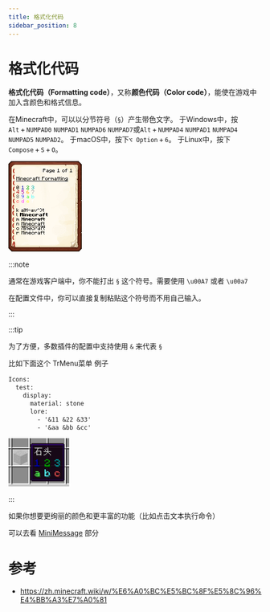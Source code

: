 ```yaml
---
title: 格式化代码
sidebar_position: 8
---
```


# 格式化代码

**格式化代码（Formatting code）**，又称**颜色代码（Color code）**，能使在游戏中加入含颜色和格式信息。

在Minecraft中，可以以分节符号（`§`）产生带色文字。 于Windows中，按`Alt` + `NUMPAD0` `NUMPAD1` `NUMPAD6` `NUMPAD7`或`Alt` + `NUMPAD4` `NUMPAD1` `NUMPAD4` `NUMPAD5` `NUMPAD2`。 于macOS中，按下`⌥ Option` + `6`。 于Linux中，按下 `Compose` + `S` + `O`。

![](_images/格式化代码/Minecraft_Formatting.gif)

:::note

通常在游戏客户端中，你不能打出 `§` 这个符号。需要使用 `\u00A7` 或者 `\u00a7`

在配置文件中，你可以直接复制粘贴这个符号而不用自己输入。

:::

:::tip

为了方便，多数插件的配置中支持使用 `&` 来代表 `§`

比如下面这个 TrMenu菜单 例子

```
Icons:
  test:
    display:
      material: stone
      lore:
        - '&11 &22 &33'
        - '&aa &bb &cc'
```

![](_images/格式化代码/游戏内.png)

:::

如果你想要更绚丽的颜色和更丰富的功能（比如点击文本执行命令）

可以去看 [MiniMessage](MiniMessage.md) 部分

# 参考

- https://zh.minecraft.wiki/w/%E6%A0%BC%E5%BC%8F%E5%8C%96%E4%BB%A3%E7%A0%81